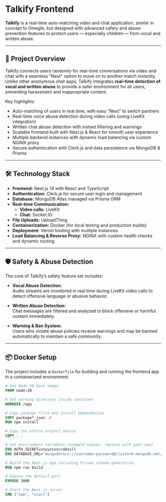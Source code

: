 # Talkify Frontend

**Talkify** is a real-time auto-matching video and chat application, similar in concept to Omegle, but designed with advanced safety and abuse prevention features to protect users — especially children — from vocal and written abuse.

---

## 🚀 Project Overview

Talkify connects users randomly for real-time conversations via video and chat with a seamless "Next" option to move on to another match instantly. Unlike other anonymous chat apps, Talkify integrates **real-time detection of vocal and written abuse** to provide a safer environment for all users, preventing harassment and inappropriate content.

Key highlights:

- Auto-matching of users in real time, with easy “Next” to switch partners
- Real-time voice abuse detection during video calls (using LiveKit integration)
- Written chat abuse detection with instant filtering and warnings
- Scalable frontend built with Next.js & React for smooth user experience
- Multiple backend instances with dynamic load balancing via custom NGINX proxy
- Secure authentication with Clerk.js and data persistence via MongoDB & Prisma

---

## 🛠 Technology Stack

- **Frontend:** Next.js 14 with React and TypeScript
- **Authentication:** Clerk.js for secure user login and management
- **Database:** MongoDB Atlas managed via Prisma ORM
- **Real-time Communication:**  
  - **Video calls:** LiveKit  
  - **Chat:** Socket.IO
- **File Uploads:** UploadThing
- **Containerization:** Docker (for local testing and production builds)
- **Deployment:** Vercel hosting with multiple instances
- **Load Balancing & Reverse Proxy:** NGINX with custom health checks and dynamic routing

---

## 🛡 Safety & Abuse Detection

The core of Talkify’s safety feature set includes:

- **Vocal Abuse Detection:**  
  Audio streams are monitored in real time during LiveKit video calls to detect offensive language or abusive behavior.
  
- **Written Abuse Detection:**  
  Chat messages are filtered and analyzed to block offensive or harmful content immediately.
  
- **Warning & Ban System:**  
  Users who violate abuse policies receive warnings and may be banned automatically to maintain a safe community.

---

## 📦 Docker Setup

The project includes a `Dockerfile` for building and running the frontend app in a containerized environment.

```Dockerfile
# Use Node 20 base image
FROM node:20

# Set working directory inside container
WORKDIR /app

# Copy package files and install dependencies
COPY package*.json ./
RUN npm install

# Copy the entire project source
COPY . .

# Set environment variables (example values, replace with your own)
ENV AUTH_SECRET=xxyyzzxxccddssll
ENV DATABASE_URL="mongodb+srv://username:password@cluster0.mongodb.net/Talkify"

# Build the Next.js app including Prisma schema generation
RUN npm run build

# Expose the default port
EXPOSE 3000

# Start the Next.js server
CMD ["npm", "start"]
